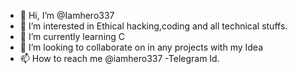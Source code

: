 - 👋 Hi, I’m @Iamhero337
- 👀 I’m interested in Ethical hacking,coding and all technical stuffs.
- 🌱 I’m currently learning C   
- 💞️ I’m looking to collaborate on in any projects with my Idea
- 📫 How to reach me @iamhero337 -Telegram Id.

<!---
Iamhero337/Iamhero337 is a ✨ special ✨ repository because its `README.md` (this file) appears on your GitHub profile.
You can click the Preview link to take a look at your changes.
--->

